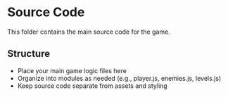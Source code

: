 # Source Code

This folder contains the main source code for the game.

## Structure
- Place your main game logic files here
- Organize into modules as needed (e.g., player.js, enemies.js, levels.js)
- Keep source code separate from assets and styling